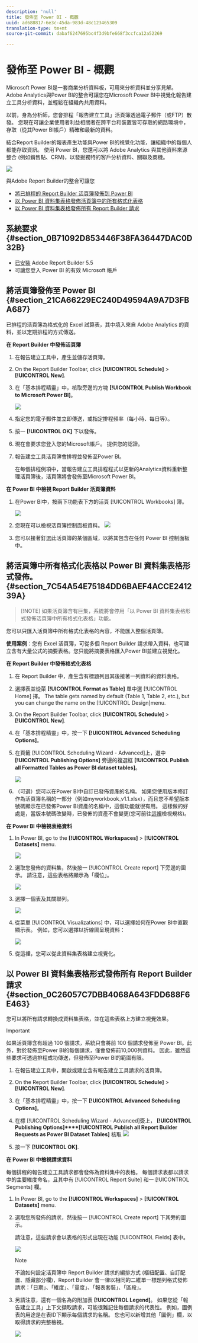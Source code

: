 ```yaml
---
description: 'null'
title: 發佈至 Power BI - 概觀
uuid: ad688817-6e3c-45da-983d-48c123465309
translation-type: tm+mt
source-git-commit: dabaf6247695bc4f3d9bfe668f3ccfca12a52269

---
```



# 發佈至 Power BI - 概觀

Microsoft Power BI是一套商業分析資料板，可用來分析資料並分享見解。 Adobe Analytics與Power BI的整合可讓您在Microsoft Power BI中視覺化報告建立工具分析資料，並輕鬆在組織內共用資料。

以前，身為分析師，您會排程「報告建立工具」活頁簿透過電子郵件（或FTP）散發。 您現在可讓企業使用者利益相關者在跨平台和裝置皆可存取的網路環境中，存取（從其Power BI帳戶）精確和最新的資料。

結合Report Builder的報表產生功能與Power BI的視覺化功能，讓組織中的每個人都能存取資訊。 使用 Power BI，您還可以將 Adobe Analytics 與其他資料來源整合 (例如銷售點、CRM)，以發掘獨特的客戶分析資料、關聯及商機。

![](assets/aaplusbi.png)

與Adobe Report Builder的整合可讓您

* [將已排程的 Report Builder 活頁簿發佈到 Power BI](/help/analyze/report-builder/whats-new-arb.md#rb-5-5-section)
* [以 Power BI 資料集表格發佈活頁簿中的所有格式化表格](/help/analyze/report-builder/whats-new-arb.md#rb-5-5-section)
* [以 Power BI 資料集表格發佈所有 Report Builder 請求](/help/analyze/report-builder/whats-new-arb.md#rb-5-5-section)

## 系統要求 {#section_0B71092D853446F38FA36447DAC0D32B}

* [已安裝](/help/analyze/report-builder/setup/t-install-arb.md) Adobe Report Builder 5.5
* 可讓您登入 Power BI 的有效 Microsoft 帳戶

## 將活頁簿發佈至 Power BI {#section_21CA66229EC240D49594A9A7D3FBA687}

已排程的活頁簿為格式化的 Excel 試算表，其中填入來自 Adobe Analytics 的資料，並以定期排程的方式傳送。

**在 Report Builder 中發佈活頁簿**

1. 在報告建立工具中，產生並儲存活頁簿。
1. On the Report Builder Toolbar, click **[!UICONTROL Schedule]** > **[!UICONTROL New]**.

1. 在「基本排程精靈」中，核取旁邊的方塊 **[!UICONTROL Publish Workbook to Microsoft Power BI]**。

   ![](assets/simple-schedule-wizard.png)

1. 指定您的電子郵件並立即傳送，或指定排程頻率（每小時、每日等）。
1. 按一 **[!UICONTROL OK]** 下以發佈。
1. 現在會要求您登入您的Microsoft帳戶。 提供您的認證。
1. 報告建立工具活頁簿會排程並發佈至Power BI。

   在每個排程例項中，當報告建立工具排程程式以更新的Analytics資料重新整理活頁簿後，活頁簿將會發佈至Microsoft Power BI。

**在 Power BI 中檢視 Report Builder 活頁簿資料**

1. 在Power BI中，按兩下功能表下方的活頁 [!UICONTROL Workbooks] 簿。

   ![](assets/workbooks-power-bi.png)

1. 您現在可以檢視活頁簿控制面板資料。    ![](assets/view-data-pbi.png)

1. 您可以接著釘選此活頁簿的某個區域，以將其包含在任何 Power BI 控制面板中。

## 將活頁簿中所有格式化表格以 Power BI 資料集表格形式發佈。{#section_7C54A54E75184DD6BAEF4ACCE241239A}

>[!NOTE] 如果活頁簿含有巨集，系統將會停用「以 Power BI 資料集表格形式發佈活頁簿中所有格式化表格」功能。

您可以只匯入活頁簿中所有格式化表格的內容，不能匯入整個活頁簿。

**使用案例**：您有 Excel 活頁簿，可從多個 Report Builder 請求帶入資料，也可建立含有大量公式的摘要表格。您只能將摘要表格匯入Power BI並建立視覺化。

**在 Report Builder 中發佈格式化表格**

1. 在 Report Builder 中，產生含有標題列且其後接著一列資料的資料表格。
1. 選擇表並從菜 **[!UICONTROL Format as Table]** 單中選 [!UICONTROL Home] 擇。 The table gets named by default (Table 1, Table 2, etc.), but you can change the name on the [!UICONTROL Design]menu.

1. On the Report Builder Toolbar, click **[!UICONTROL Schedule]** > **[!UICONTROL New]**.

1. 在「基本排程精靈」中，按一下 **[!UICONTROL Advanced Scheduling Options]**。
1. 在頁籤 [!UICONTROL Scheduling Wizard - Advanced]上，選中 **[!UICONTROL Publishing Options]** 旁邊的複選框 **[!UICONTROL Publish all Formatted Tables as Power BI dataset tables]**。

   ![](assets/advanced-schedule-wizard2.png)

1. （可選）您可以在Power BI中自訂已發佈資產的名稱。 如果您使用版本修訂作為活頁簿名稱的一部分（例如myworkbook_v1.1.xlsx），而且您不希望版本號碼顯示在已發佈Power BI資產的名稱中，這個功能就很有用。 這樣做的好處是，當版本號碼改變時，已發佈的資產不會變更(您可前往[這裡](/help/analyze/report-builder/c-publish-power-bi/specifications-limits.md)檢視規格)。

**在 Power BI 中檢視表格資料**

1. In Power BI, go to the **[!UICONTROL Workspaces]** > **[!UICONTROL Datasets]** menu.

   ![](assets/datasets-menu.png)

1. 選取您發佈的資料集，然後按一 [!UICONTROL Create report] 下旁邊的圖示。 請注意，這些表格將顯示為「欄位」。

   ![](assets/formatted-tables.png)

1. 選擇一個表及其關聯列。

   ![](assets/view-table-dataset.png)

1. 從菜單 [!UICONTROL Visualizations] 中，可以選擇如何在Power BI中直觀顯示表。 例如，您可以選擇以折線圖呈現資料：

   ![](assets/bi-line-graph.png)

1. 從這裡，您可以從此資料集表格建立視覺化。

## 以 Power BI 資料集表格形式發佈所有 Report Builder 請求 {#section_0C26057C7DBB4068A643FDD688F6E463}

您可以將所有請求轉換成資料集表格，並在這些表格上方建立視覺效果。

>[!IMPORTANT]
>
>如果活頁簿含有超過 100 個請求，系統只會將前 100 個請求發佈至 Power BI。此外，對於發佈至Power BI的每個請求，僅會發佈前10,000列資料。 因此，雖然這些要求可透過排程成功傳送，但發佈至Power BI的範圍有限。

1. 在報告建立工具中，開啟或建立含有報告建立工具請求的活頁簿。
1. On the Report Builder Toolbar, click **[!UICONTROL Schedule]** > **[!UICONTROL New]**.

1. 在「基本排程精靈」中，按一下 **[!UICONTROL Advanced Scheduling Options]**。
1. 在標 [!UICONTROL Scheduling Wizard - Advanced]簽上， **[!UICONTROL Publishing Options]****[!UICONTROL Publish all Report Builder Requests as Power BI Dataset Tables]** 核取 ![](assets/advanced-schedule-wizard2.png)

1. 按一下 **[!UICONTROL OK]**.

**在 Power BI 中檢視請求資料**

每個排程的報告建立工具請求都會發佈為資料集中的表格。 每個請求表都以請求中的主要維度命名，且其中有 [!UICONTROL Report Suite] 和一 [!UICONTROL Segments] 欄。

1. In Power BI, go to the **[!UICONTROL Workspaces]** > **[!UICONTROL Datasets]** menu.

1. 選取您所發佈的請求，然後按一 [!UICONTROL Create report] 下其旁的圖示。

   請注意，這些請求會以表格的形式出現在功能 [!UICONTROL Fields] 表中。

   ![](assets/published-requests.png)

   >[!NOTE]
   >
   >不論如何設定活頁簿中 Report Builder 請求的編排方式 (樞紐配置、自訂配置、隱藏部分欄)，Report Builder 會一律以相同的二維單一標題列格式發佈請求：「日期」、「維度」、「量度」、「報表套裝」、「區段」。

1. 另請注意，還有一個名為的附加表 **[!UICONTROL Legend]**。 如果您從「報告建立工具」上下文擷取請求，可能很難記住每個請求的代表性。 例如，圖例表的用途是在表ID下顯示每個請求的名稱。 您也可以新增其他「圖例」欄，以取得請求的完整檢視。

   ![](assets/legend-table.png)

